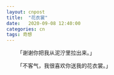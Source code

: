 ```yaml
---
layout: cnpost
title:  "花衣裳"
date:   2020-09-08 12:40:00
categories: cn
tags: 奇想
---
```



&emsp;&emsp;「谢谢你把我从泥泞里拉出来。」

&emsp;&emsp;「不客气，我很喜欢你送我的花衣裳。」